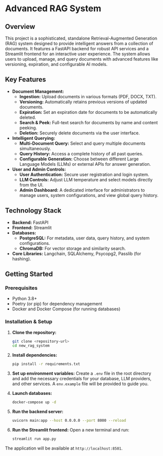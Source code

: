 # Advanced RAG System

## Overview

This project is a sophisticated, standalone Retrieval-Augmented Generation (RAG) system designed to provide intelligent answers from a collection of documents. It features a FastAPI backend for robust API services and a Streamlit frontend for an interactive user experience. The system allows users to upload, manage, and query documents with advanced features like versioning, expiration, and configurable AI models.

## Key Features

*   **Document Management:**
    *   **Ingestion:** Upload documents in various formats (PDF, DOCX, TXT).
    *   **Versioning:** Automatically retains previous versions of updated documents.
    *   **Expiration:** Set an expiration date for documents to be automatically deleted.
    *   **Search & Peek:** Full-text search for documents by name and content peeking.
    *   **Deletion:** Securely delete documents via the user interface.
*   **Intelligent Querying:**
    *   **Multi-Document Query:** Select and query multiple documents simultaneously.
    *   **Query History:** Access a complete history of all past queries.
    *   **Configurable Generation:** Choose between different Large Language Models (LLMs) or external APIs for answer generation.
*   **User and Admin Controls:**
    *   **User Authentication:** Secure user registration and login system.
    *   **LLM Controls:** Adjust LLM temperature and select models directly from the UI.
    *   **Admin Dashboard:** A dedicated interface for administrators to manage users, system configurations, and view global query history.

## Technology Stack

*   **Backend:** FastAPI
*   **Frontend:** Streamlit
*   **Databases:**
    *   **PostgreSQL:** For metadata, user data, query history, and system configurations.
    *   **ChromaDB:** For vector storage and similarity search.
*   **Core Libraries:** Langchain, SQLAlchemy, Psycopg2, Passlib (for hashing).

## Getting Started

### Prerequisites

*   Python 3.8+
*   Poetry (or pip) for dependency management
*   Docker and Docker Compose (for running databases)

### Installation & Setup

1.  **Clone the repository:**
    ```bash
    git clone <repository-url>
    cd new_rag_system
    ```

2.  **Install dependencies:**
    ```bash
    pip install -r requirements.txt
    ```

3.  **Set up environment variables:**
    Create a `.env` file in the root directory and add the necessary credentials for your database, LLM providers, and other services. A `env.example` file will be provided to guide you.

4.  **Launch databases:**
    ```bash
    docker-compose up -d
    ```

5.  **Run the backend server:**
    ```bash
    uvicorn main:app --host 0.0.0.0 --port 8000 --reload
    ```

6.  **Run the Streamlit frontend:**
    Open a new terminal and run:
    ```bash
    streamlit run app.py
    ```
The application will be available at `http://localhost:8501`.
